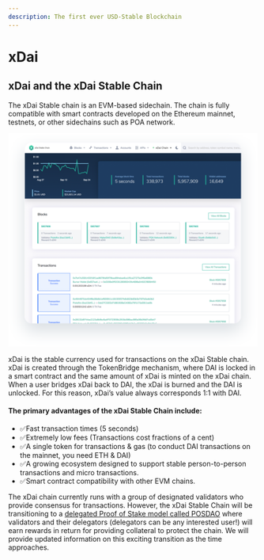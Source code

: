 ```yaml
---
description: The first ever USD-Stable Blockchain
---
```


# xDai

## xDai and the xDai Stable Chain

The xDai Stable chain is an EVM-based sidechain. The chain is fully compatible with smart contracts developed on the Ethereum mainnet, testnets, or other sidechains such as POA network.

![BlockScout blockchain explorer](.gitbook/assets/assets_-lprobmajcqj8gal7srx_-lpds5navreoe3ow8yau_-lpdsavgs0dkxho7gj0h_xdai_pic.png)

xDai is the stable currency used for transactions on the xDai Stable chain. xDai is created  through the TokenBridge mechanism, where DAI is locked in a smart contract and the same amount of xDai is minted on the xDai chain. When a user bridges xDai back to DAI, the xDai is burned and the DAI is unlocked. For this reason, xDai’s value always corresponds 1:1 with DAI.

#### **The primary advantages of the xDai Stable Chain include:**

* ✅Fast transaction times \(5 seconds\)
* ✅Extremely low fees \(Transactions cost fractions of a cent\)
* ✅A single token for transactions & gas \(to conduct DAI transactions on the mainnet, you need ETH & DAI\)
* ✅A growing ecosystem designed to support stable person-to-person transactions and micro transactions.
* ✅Smart contract compatibility with other EVM chains.

The xDai chain currently runs with a group of designated validators who provide consensus for transactions. However, the xDai Stable Chain will be transitioning to a [delegated Proof of Stake model called POSDAO](https://docs.xdaichain.com/about-xdai/posdao-whitepaper) where validators and their delegators \(delegators can be any interested user!\) will earn rewards in return for providing collateral to protect the chain. We will provide updated information on this exciting transition as the time approaches.

